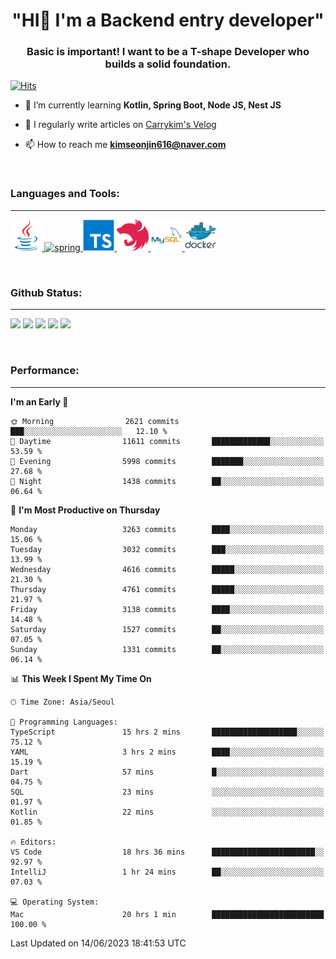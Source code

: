 <h1 align="center">"HI👋 I'm a Backend entry developer" </h1>
<h3 align="center">Basic is important! I want to be a T-shape Developer who builds a solid foundation.</h3>

[![Hits](https://hits.seeyoufarm.com/api/count/incr/badge.svg?url=https%3A%2F%2Fgithub.com%2Fgimseonjin&count_bg=%2318BFE5&title_bg=%23555555&icon=ko-fi.svg&icon_color=%23E7E7E7&title=hits&edge_flat=false)](https://hits.seeyoufarm.com)

- 🌱 I’m currently learning **Kotlin, Spring Boot, Node JS, Nest JS**

- 📝 I regularly write articles on [Carrykim's Velog](https://velog.io/@carrykim)

- 📫 How to reach me **kimseonjin616@naver.com**

<br/>

<h3 align="left">Languages and Tools:</h3>

***

<p align="left"> 
 <a href="https://www.java.com" target="_blank" rel="noreferrer"> <img src="https://raw.githubusercontent.com/devicons/devicon/master/icons/java/java-original.svg" alt="java" width="10%" height="10%"/> </a>
 <a href="https://spring.io/" target="_blank" rel="noreferrer"> <img src="https://www.vectorlogo.zone/logos/springio/springio-icon.svg" alt="spring" width="10%" height="10%"/> </a>
  <a href="https://www.typescriptlang.org/" target="_blank" rel="noreferrer"> <img src="https://raw.githubusercontent.com/devicons/devicon/master/icons/typescript/typescript-original.svg" alt="typescript" width="10%" height="10%"/> </a>
<a href="https://nestjs.com/" target="_blank" rel="noreferrer"> <img src="https://raw.githubusercontent.com/devicons/devicon/master/icons/nestjs/nestjs-plain.svg" alt="nestjs" width="10%" height="10%"/> </a> 
<a href="https://www.mysql.com/" target="_blank" rel="noreferrer"> <img src="https://raw.githubusercontent.com/devicons/devicon/master/icons/mysql/mysql-original-wordmark.svg" alt="mysql" width="10%" height="10%"/>  </a>
 <a href="https://www.docker.com/" target="_blank" rel="noreferrer"> <img src="https://raw.githubusercontent.com/devicons/devicon/master/icons/docker/docker-original-wordmark.svg" alt="docker" width="10%" height="10%"/> </a>
 </p>
</p>

<br/>

<h3 align="left">Github Status:</h3>

***

![](http://github-profile-summary-cards.vercel.app/api/cards/profile-details?username=gimseonjin&theme=nord_bright)
![](http://github-profile-summary-cards.vercel.app/api/cards/repos-per-language?username=gimseonjin&theme=nord_bright)
![](http://github-profile-summary-cards.vercel.app/api/cards/most-commit-language?username=gimseonjin&theme=nord_bright)
![](http://github-profile-summary-cards.vercel.app/api/cards/stats?username=gimseonjin&theme=nord_bright)
![](http://github-profile-summary-cards.vercel.app/api/cards/productive-time?username=gimseonjin&theme=nord_bright&utcOffset=8)


<br/>

<h3 align="left">Performance:</h3>

***

<!--START_SECTION:waka-->
**I'm an Early 🐤** 

```text
🌞 Morning                2621 commits        ███░░░░░░░░░░░░░░░░░░░░░░   12.10 % 
🌆 Daytime                11611 commits       █████████████░░░░░░░░░░░░   53.59 % 
🌃 Evening                5998 commits        ███████░░░░░░░░░░░░░░░░░░   27.68 % 
🌙 Night                  1438 commits        ██░░░░░░░░░░░░░░░░░░░░░░░   06.64 % 
```
📅 **I'm Most Productive on Thursday** 

```text
Monday                   3263 commits        ████░░░░░░░░░░░░░░░░░░░░░   15.06 % 
Tuesday                  3032 commits        ███░░░░░░░░░░░░░░░░░░░░░░   13.99 % 
Wednesday                4616 commits        █████░░░░░░░░░░░░░░░░░░░░   21.30 % 
Thursday                 4761 commits        █████░░░░░░░░░░░░░░░░░░░░   21.97 % 
Friday                   3138 commits        ████░░░░░░░░░░░░░░░░░░░░░   14.48 % 
Saturday                 1527 commits        ██░░░░░░░░░░░░░░░░░░░░░░░   07.05 % 
Sunday                   1331 commits        ██░░░░░░░░░░░░░░░░░░░░░░░   06.14 % 
```


📊 **This Week I Spent My Time On** 

```text
🕑︎ Time Zone: Asia/Seoul

💬 Programming Languages: 
TypeScript               15 hrs 2 mins       ███████████████████░░░░░░   75.12 % 
YAML                     3 hrs 2 mins        ████░░░░░░░░░░░░░░░░░░░░░   15.19 % 
Dart                     57 mins             █░░░░░░░░░░░░░░░░░░░░░░░░   04.75 % 
SQL                      23 mins             ░░░░░░░░░░░░░░░░░░░░░░░░░   01.97 % 
Kotlin                   22 mins             ░░░░░░░░░░░░░░░░░░░░░░░░░   01.85 % 

🔥 Editors: 
VS Code                  18 hrs 36 mins      ███████████████████████░░   92.97 % 
IntelliJ                 1 hr 24 mins        ██░░░░░░░░░░░░░░░░░░░░░░░   07.03 % 

💻 Operating System: 
Mac                      20 hrs 1 min        █████████████████████████   100.00 % 
```


 Last Updated on 14/06/2023 18:41:53 UTC
<!--END_SECTION:waka-->

<div align="center">
  
